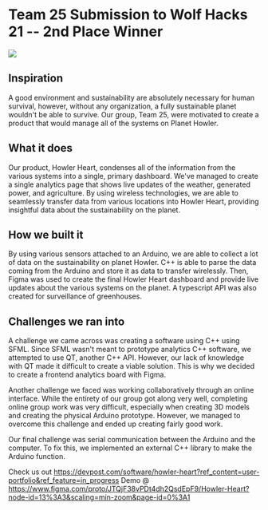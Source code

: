

# Team 25 Submission to Wolf Hacks 21 -- 2nd Place Winner

<img src="https://challengepost-s3-challengepost.netdna-ssl.com/photos/production/software_photos/001/480/133/datas/gallery.jpg">

## Inspiration
A good environment and sustainability are absolutely necessary for human survival, however, without any organization, a fully sustainable planet wouldn't be able to survive. Our group, Team 25, were motivated to create a product that would manage all of the systems on Planet Howler.

## What it does
Our product, Howler Heart, condenses all of the information from the various systems into a single, primary dashboard. We've managed to create a single analytics page that shows live updates of the weather, generated power, and agriculture. By using wireless technologies, we are able to seamlessly transfer data from various locations into Howler Heart, providing insightful data about the sustainability on the planet.

## How we built it
By using various sensors attached to an Arduino, we are able to collect a lot of data on the sustainability on planet Howler. C++ is able to parse the data coming from the Arduino and store it as data to transfer wirelessly. Then, Figma was used to create the final Howler Heart dashboard and provide live updates about the various systems on the planet. A typescript API was also created for surveillance of greenhouses.

## Challenges we ran into
A challenge we came across was creating a software using C++ using SFML. Since SFML wasn't meant to prototype analytics C++ software, we attempted to use QT, another C++ API. However, our lack of knowledge with QT made it difficult to create a viable solution. This is why we decided to create a frontend analytics board with Figma.

Another challenge we faced was working collaboratively through an online interface. While the entirety of our group got along very well, completing online group work was very difficult, especially when creating 3D models and creating the physical Arduino prototype. However, we managed to overcome this challenge and ended up creating fairly good work.

Our final challenge was serial communication between the Arduino and the computer. To fix this, we implemented an external C++ library to make the Arduino function.

Check us out https://devpost.com/software/howler-heart?ref_content=user-portfolio&ref_feature=in_progress
Demo @ https://www.figma.com/proto/JTQjF38vPDt4dh2QsdEpF9/Howler-Heart?node-id=13%3A3&scaling=min-zoom&page-id=0%3A1
